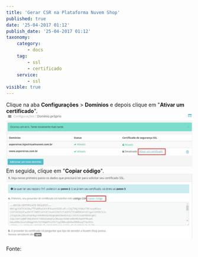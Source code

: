 ```yaml
---
title: 'Gerar CSR na Plataforma Nuvem Shop'
published: true
date: '25-04-2017 01:12'
publish_date: '25-04-2017 01:12'
taxonomy:
    category:
        - docs
    tag:
        - ssl
        - certificado
    service:
        - ssl
visible: true
---
```


Clique na aba **Configurações** > **Domínios** e depois clique em "**Ativar um certificado**".
![](passo2.21.jpg)
Em seguida, clique em "**Copiar código**".
![](passo2.jpg)

Fonte: [](http://atendimento.nuvemshop.com.br/customer/portal/articles/2663398-como-vincular-o-certificado-ssl-em-minha-loja-)